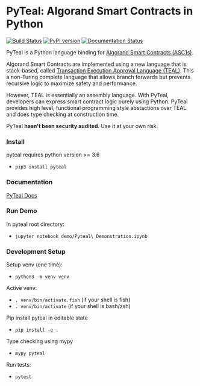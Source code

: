 # PyTeal: Algorand Smart Contracts in Python

[![Build Status](https://travis-ci.com/algorand/pyteal.svg?branch=master)](https://travis-ci.com/algorand/pyteal)
[![PyPI version](https://badge.fury.io/py/pyteal.svg)](https://badge.fury.io/py/pyteal)
[![Documentation Status](https://readthedocs.org/projects/pyteal/badge/?version=latest)](https://pyteal.readthedocs.io/en/latest/?badge=latest)

PyTeal is a Python language binding for [Algorand Smart Contracts (ASC1s)](https://developer.algorand.org/docs/asc). 

Algorand Smart Contracts are implemented using a new language that is stack-based, 
called [Transaction Execution Approval Language (TEAL)](https://developer.algorand.org/docs/teal). 
This a non-Turing complete language that allows branch forwards but prevents recursive logic 
to maximize safety and performance. 

However, TEAL is essentially an assembly language. With PyTeal, developers can express smart contract logic purely using Python. 
PyTeal provides high level, functional programming style abstactions over TEAL and does type checking at construction time.

PyTeal **hasn't been security audited**. Use it at your own risk.

### Install 

pyteal requires python version >= 3.6

* `pip3 install pyteal`

### Documentation

[PyTeal Docs](https://pyteal.readthedocs.io/)

### Run Demo

In pyteal root directory:

* `jupyter notebook demo/Pyteal\ Demonstration.ipynb`


### Development Setup

Setup venv (one time):
 * `python3 -m venv venv`


Active venv:
 * `. venv/bin/activate.fish` (if your shell is fish)
 * `. venv/bin/activate` (if your shell is bash/zsh)


Pip install pyteal in editable state
 * `pip install -e .`
 
Type checking using mypy
* `mypy pyteal`

Run tests:
* `pytest`
